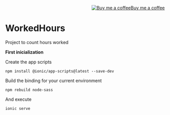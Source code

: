<p align="right"><a target="_blank" href="https://www.buymeacoffee.com/tgTlPhj"><img src="https://www.buymeacoffee.com/assets/img/BMC-btn-logo.svg" alt="Buy me a coffee">Buy me a coffee</a></p>

# WorkedHours

Project to count hours worked 

**First inicialization**

Create the app scripts

    npm install @ionic/app-scripts@latest --save-dev
    
Build the binding for your current environment

    npm rebuild node-sass
    
And execute

    ionic serve
